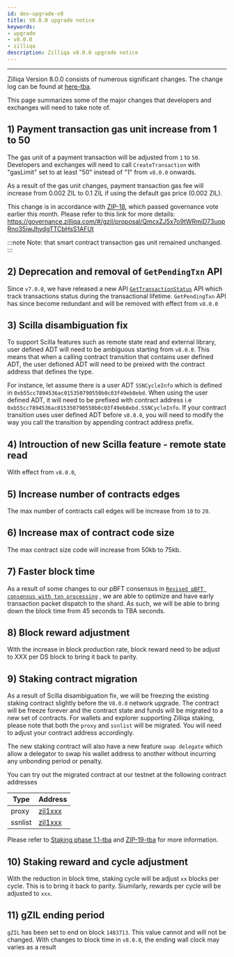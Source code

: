 ```yaml
---
id: dev-upgrade-v8
title: V8.0.0 upgrade notice
keywords: 
- upgrade
- v8.0.0
- zilliqa
description: Zilliqa v8.0.0 upgrade notice
---
```


---

Zilliqa Version 8.0.0 consists of numerous significant changes. The change log can be found at [here-tba]().

This page summarizes some of the major changes that developers and exchanges will need to take note of. 

## 1) Payment transaction gas unit increase from 1 to 50 

The gas unit of a payment transaction will be adjusted from `1` to `50`. Developers and exchanges will need to call 
`CreateTransaction` with "gasLimit" set to at least "50" instead of "1" from `v8.0.0` onwards.

As a result of the gas unit changes, payment transaction gas fee will increase from 0.002 ZIL to 0.1 ZIL if using the default gas price (0.002 ZIL).

This change is in accordance with [ZIP-18](https://github.com/Zilliqa/ZIP/blob/master/zips/zip-18.md), which passed governance vote earlier this month.
Please refer to this link for more details: https://governance.zilliqa.com/#/gzil/proposal/QmcxZJ5x7o9tWRmjD73uopRno35iwJhydgTTCbHsS1AFUt

:::note
Note: that smart contract transaction gas unit remained unchanged.
:::

## 2) Deprecation and removal of `GetPendingTxn` API

Since `v7.0.0`, we have released a new API [`GetTransactionStatus`](https://dev.zilliqa.com/docs/apis/api-transaction-get-transaction-status) API which 
track transactions status during the transactional lifetime. `GetPendingTxn` API has since become redundant and will be removed with effect from `v8.0.0`

## 3) Scilla disambiguation fix

To support Scilla features such as remote state read and external library, user defined ADT will need to be ambiguous starting from `v8.0.0`. This means 
that when a calling contract transition that contains user defined ADT, the user defioned ADT will need to be preixed with the contract address that defines 
the type. 

For instance, let assume there is a user ADT `SSNCycleInfo` which is defined in `0xb55cc7894536ac015350790550b0c03f49eb8ebd`. When using the user defined ADT, 
it will need to be prefixed with contract address i.e `0xb55cc7894536ac015350790550b0c03f49eb8ebd.SSNCycleInfo`. If your contract transition uses user defined 
ADT before `v8.0.0`, you will need to modify the way you call the transition by appending contract address prefix. 

## 4) Introuction of new Scilla feature - remote state read

With effect from `v8.0.0`, 

## 5) Increase number of contracts edges

The max number of contracts call edges will be increase from `10` to `20`.

## 6) Increase max of contract code size

The max contract size code will increase from 50kb to 75kb. 

## 7) Faster block time

As a result of some changes to our pBFT consensus in [`Revised pBFT consensus with txn processing`](https://github.com/Zilliqa/Zilliqa/pull/2216) , we are able to 
optimize and have early transaction packet dispatch to the shard. As such, we will be able to bring down the block time from 45 seconds to TBA seconds.

## 8) Block reward adjustment 

With the increase in block production rate, block reward need to be adjust to XXX per DS block to bring it back to parity.

## 9) Staking contract migration

As a result of Scilla disambiguation fix, we will be freezing the existing staking contract slightly before the `V8.0.0` network upgrade. The contract will be 
freeze forever and the contract state and funds will be migrated to a new set of contracts. For wallets and explorer supporting Zilliqa staking, please note that 
both the `proxy` and `ssnlist` will be migrated. You will need to adjust your contract address accordingly. 

The new staking contract will also have a new feature `swap delegate` which allow a delegator to swap his wallet address to another without incurring
any unbonding period or penalty. 

You can try out the migrated contract at our testnet at the following contract addresses

| Type    | Address |
| ------- | ------- |
| proxy   | [zil1xxx]() |
| ssnlist | [zil1xxx]() |

Please refer to [Staking phase 1.1-tba]() and [ZIP-19-tba]() for more information. 

## 10) Staking reward and cycle adjustment 

With the reduction in block time, staking cycle will be adjust `xx` blocks per cycle. This is to bring it back to parity. 
Siumilarly, rewards per cycle will be adjusted to `xxx`.

## 11) gZIL ending period

`gZIL` has been set to end on block `1483713`. This value cannot and will not be changed. With changes to block time in `v8.0.0`, 
the ending wall clock may varies as a result